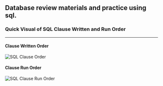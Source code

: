 ## Database review materials and practice using sql.

### Quick Visual of SQL Clause Written and Run Order
___

#### Clause Written Order

![SQL Clause Order](https://www.sqlrelease.com/wp-content/uploads/2015/07/T-SQL-Statements.png?097f07)

#### Clause Run Order

![SQL Clause Run Order](https://cdn.sisense.com/wp-content/uploads/image-1-order-blog.png)